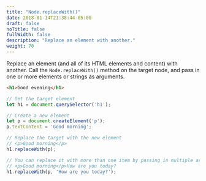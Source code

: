 ```yaml
---
title: "Node.replaceWith()"
date: 2018-01-14T21:38:44-05:00
draft: false
noTitle: false
fullWidth: false
description: "Replace an element with another."
weight: 70
---
```


Replace an element (and all of its HTML elements and content) with another. Call the `Node.replaceWith()` method on the target node, and pass in one or more elements or strings as arguments.

```html
<h1>Good evening</h1>
```

```javascript
// Get the target element
let h1 = document.querySelector('h1');

// Create a new element
let p = document.createElement('p');
p.textContent = 'Good morning';

// Replace the target with the new element
// <p>Good morning</p>
h1.replaceWith(p);

// You can replace it with more than one item by passing in multiple arguments
// <p>Good morning</p>How are you today?
h1.replaceWith(p, 'How are you today?');
```